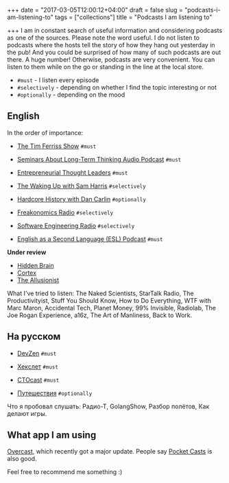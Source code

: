 +++
date = "2017-03-05T12:00:12+04:00"
draft = false
slug = "podcasts-i-am-listening-to"
tags = ["collections"]
title = "Podcasts I am listening to"

+++
I am in constant search of useful information and considering podcasts as one
of the sources. Please note the word useful. I do not listen to podcasts where
the hosts tell the story of how they hang out yesterday in the pub! And you
could be surprised of how many of such podcasts are out there. A huge number!
Otherwise, podcasts are very convenient. You can listen to them while on the go
or standing in the line at the local store.

- `#must` - I listen every episode
- `#selectively` - depending on whether I find the topic interesting or not
- `#optionally` - depending on the mood

## English

In the order of importance:

* [The Tim Ferriss Show](http://tim.blog/podcast/) `#must`
* [Seminars About Long-Term Thinking Audio Podcast](http://longnow.org/seminars/podcast/) `#must`
* [Entrepreneurial Thought Leaders](https://ecorner.stanford.edu/podcasts/etl) `#must`
* [The Waking Up with Sam Harris](https://www.samharris.org/podcast) `#selectively`
* [Hardcore History with Dan Carlin](http://www.dancarlin.com/hardcore-history-series/) `#optionally`
* [Freakonomics Radio](http://freakonomics.com/archive/) `#selectively`

* [Software Engineering Radio](http://www.se-radio.net/) `#selectively`

* [English as a Second Language (ESL) Podcast](http://www.eslpod.com/) `#must`

**Under review**

* [Hidden Brain](http://www.npr.org/podcasts/510308/hidden-brain)
* [Cortex](https://www.relay.fm/cortex)
* [The Allusionist](http://www.theallusionist.org/)

What I've tried to listen: The Naked Scientists, StarTalk Radio, The
Productivityist, Stuff You Should Know, How to Do Everything, WTF with Marc
Maron, Accidental Tech, Planet Money, 99% Invisible, Radiolab, The Joe Rogan
Experience, a16z, The Art of Manliness, Back to Work.

## На русском

* [DevZen](http://devzen.ru/) `#must`
* [Хекслет](https://ru.hexlet.io/blog/categories/podcast) `#must`
* [CTOcast](http://ctocast.com/) `#must`

* [Путешествия](https://itunes.apple.com/ru/podcast/putesestvia-podcast-travel/id968476151?mt=2) `#optionally`

Что я пробовал слушать: Радио-Т, GolangShow, Разбор полётов, Как делают игры.

## What app I am using

[Overcast](https://overcast.fm/), which recently got a major update. People say
[Pocket Casts](http://www.shiftyjelly.com/pocketcasts/) is also good.

Feel free to recommend me something :)
